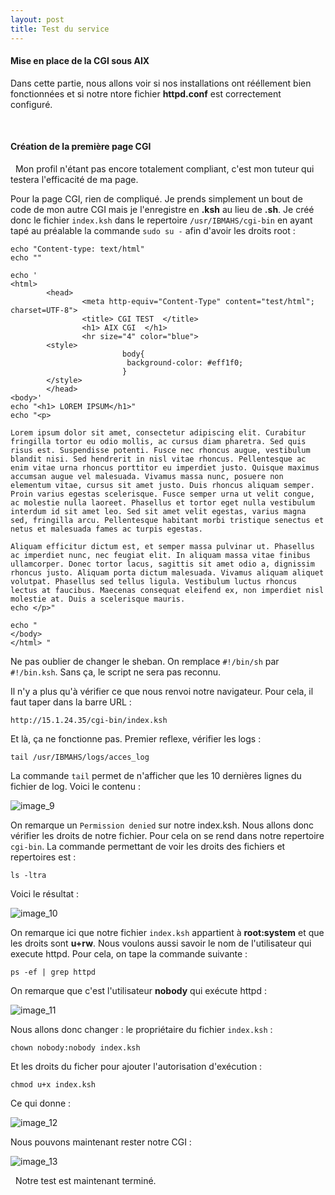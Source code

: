 ```yaml
---
layout: post
title: Test du service 
---
```


#### __Mise en place de la CGI sous AIX__

Dans cette partie, nous allons voir si nos installations ont rééllement bien fonctionnées et si notre ntore fichier __httpd.conf__ est correctement configuré.

&nbsp;
#### __Création de la première page CGI__

&nbsp;
Mon profil n'étant pas encore totalement compliant, c'est mon tuteur qui testera l'efficacité de ma page. 

Pour la page CGI, rien de compliqué. Je prends simplement un bout de code de mon autre CGI mais je l'enregistre en __.ksh__ au lieu de __.sh__. Je créé donc le fichier `index.ksh` dans le repertoire `/usr/IBMAHS/cgi-bin` en ayant tapé au préalable la commande `sudo su -` afin d'avoir les droits root :


```
echo "Content-type: text/html"
echo ""

echo '
<html>
        <head>
                <meta http-equiv="Content-Type" content="test/html"; charset=UTF-8">
                <title> CGI TEST  </title>
                <h1> AIX CGI  </h1>
                <hr size="4" color="blue">
        <style>
                         body{
                          background-color: #eff1f0;
                         }
        </style>
        </head>
<body>'
echo "<h1> LOREM IPSUM</h1>"
echo "<p>

Lorem ipsum dolor sit amet, consectetur adipiscing elit. Curabitur fringilla tortor eu odio mollis, ac cursus diam pharetra. Sed quis risus est. Suspendisse potenti. Fusce nec rhoncus augue, vestibulum blandit nisi. Sed hendrerit in nisl vitae rhoncus. Pellentesque ac enim vitae urna rhoncus porttitor eu imperdiet justo. Quisque maximus accumsan augue vel malesuada. Vivamus massa nunc, posuere non elementum vitae, cursus sit amet justo. Duis rhoncus aliquam semper. Proin varius egestas scelerisque. Fusce semper urna ut velit congue, ac molestie nulla laoreet. Phasellus et tortor eget nulla vestibulum interdum id sit amet leo. Sed sit amet velit egestas, varius magna sed, fringilla arcu. Pellentesque habitant morbi tristique senectus et netus et malesuada fames ac turpis egestas.

Aliquam efficitur dictum est, et semper massa pulvinar ut. Phasellus ac imperdiet nunc, nec feugiat elit. In aliquam massa vitae finibus ullamcorper. Donec tortor lacus, sagittis sit amet odio a, dignissim rhoncus justo. Aliquam porta dictum malesuada. Vivamus aliquam aliquet volutpat. Phasellus sed tellus ligula. Vestibulum luctus rhoncus lectus at faucibus. Maecenas consequat eleifend ex, non imperdiet nisl molestie at. Duis a scelerisque mauris. 
echo </p>"

echo "
</body>
</html> "
```
Ne pas oublier de changer le sheban. On remplace `#!/bin/sh` par `#!/bin.ksh`. Sans ça, le script ne sera pas reconnu.

Il n'y a plus qu'à vérifier ce que nous renvoi notre navigateur. Pour cela, il faut taper dans la barre URL :
```
http://15.1.24.35/cgi-bin/index.ksh
```

Et là, ça ne fonctionne pas. Premier reflexe, vérifier les logs :
```
tail /usr/IBMAHS/logs/acces_log
```
La commande `tail` permet de n'afficher que les 10 dernières lignes du fichier de log. Voici le contenu :

![image_9](http://image.noelshack.com/fichiers/2019/29/5/1563528018-aix-tail.png)

On remarque un `Permission denied` sur notre index.ksh. Nous allons donc vérifier les droits de notre fichier. Pour cela on se rend dans notre repertoire `cgi-bin`. La commande permettant de voir les droits des fichiers et repertoires est :
```
ls -ltra
```

Voici le résultat :

![image_10](http://image.noelshack.com/fichiers/2019/29/5/1563528324-droit.png)

On remarque ici que notre fichier `index.ksh` appartient à __root:system__ et que les droits sont __u+rw__. Nous voulons aussi savoir le nom de l'utilisateur qui execute httpd. Pour cela, on tape la commande suivante :
```
ps -ef | grep httpd
```

On remarque que c'est l'utilisateur __nobody__ qui exécute httpd :

![image_11](http://image.noelshack.com/fichiers/2019/29/5/1563529044-grep.png)

Nous allons donc changer : le propriétaire du fichier `index.ksh` :
```
chown nobody:nobody index.ksh
```
Et les droits du ficher pour ajouter l'autorisation d'exécution :
```
chmod u+x index.ksh
```
Ce qui donne :

![image_12](http://image.noelshack.com/fichiers/2019/29/5/1563529365-chown.png)

Nous pouvons maintenant rester notre CGI :

![image_13](http://image.noelshack.com/fichiers/2019/29/5/1563529476-test-ok.jpg)

&nbsp;
Notre test est maintenant terminé.
